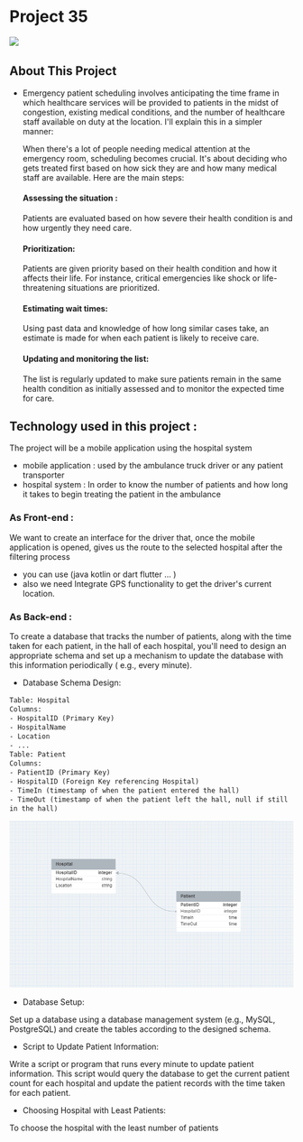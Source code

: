 # Project 35

<img src="https://raw.githubusercontent.com/salahkhenfer/AIJO/main/images/ai_strategy_and_implementation_plan-_final%20(2)-068.jpg" >


## About This Project 
- Emergency patient scheduling involves anticipating the time frame in which healthcare services will be provided to patients in the midst of congestion, existing medical conditions, 
  and the number of healthcare staff available on duty at the location. I'll explain this in a simpler manner:

  When there's a lot of people needing medical attention at the emergency room, scheduling becomes crucial. It's about deciding who gets treated first based on how sick they are and how   many medical staff are available. Here are the main steps:

  ####   Assessing the situation :
  Patients are evaluated based on how severe their health condition is and how urgently they need care.

  ####  Prioritization:
  Patients are given priority based on their health condition and how it affects their life. For instance, critical emergencies like shock or life-threatening situations are prioritized.

  ####  Estimating wait times:
  Using past data and knowledge of how long similar cases take, an estimate is made for when each patient is likely to receive care.

  ####  Updating and monitoring the list:
  The list is regularly updated to make sure patients remain in the same health condition as initially assessed and to monitor the expected time for care.
## Technology used in this project  : 
The project will be a mobile application using the hospital system
- mobile application : used by the ambulance truck driver or any patient transporter
- hospital system : In order to know the number of patients and how long it takes to begin treating the patient in the ambulance

### As Front-end :
 We want to create an interface for the driver that, once the mobile application is opened, gives us the route to the selected hospital after the filtering process
  - you can use (java kotlin or dart flutter ... )
  - also we need Integrate GPS functionality to get the driver's current location.
### As Back-end : 
To create a database that tracks the number of patients, along with the time taken for each patient, in the hall of each hospital, you'll need to design an appropriate schema and set up a mechanism to update the database with this information periodically ( e.g., every minute).
- Database Schema Design:

```
Table: Hospital
Columns:
- HospitalID (Primary Key)
- HospitalName
- Location
- ...
Table: Patient
Columns:
- PatientID (Primary Key)
- HospitalID (Foreign Key referencing Hospital)
- TimeIn (timestamp of when the patient entered the hall)
- TimeOut (timestamp of when the patient left the hall, null if still in the hall)
  ```
<img src="https://raw.githubusercontent.com/salahkhenfer/AIJO/main/projects/35/Screenshot%202023-09-22%20164207.png" >

- Database Setup:

Set up a database using a database management system (e.g., MySQL, PostgreSQL) and create the tables according to the designed schema.

- Script to Update Patient Information:

Write a script or program that runs every minute to update patient information. This script would query the database to get the current patient count for each hospital and update the patient records with the time taken for each patient.
- Choosing Hospital with Least Patients:

To choose the hospital with the least number of patients
